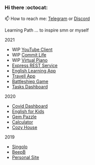 ### Hi there :octocat:

📫 How to reach me: [Telegram](https://t.me/imishaa) or [Discord](https://discordapp.com/users/596710743689134089/)

Learning Path   ... to inspire smn or myself

2021
- WIP [YouTube Client](https://kovalenkoiryna15.github.io/youtube-client/youtube-client)
- WIP [Commit Life](https://github.com/kovalenkoiryna15/commitlife)
- WIP [Virtual Piano](https://kovalenkoiryna15.github.io/virtual-piano/virtual-piano)
- [Express REST Service](https://github.com/kovalenkoiryna15/express-rest-service)
- [English Learning App](https://rslang-team40.netlify.app/)
- [Travell App](https://travel-app-team-40.netlify.app/)
- [Battleshiep Game](https://kovalenkoiryna15.github.io/react-game/)
- [Tasks Dashboard](https://kovalenkoiryna15.github.io/rsclone/)

2020
- [Covid Dashboard](https://kovalenkoiryna15-covid-dashboard.netlify.app/)
- [English for Kids](https://rolling-scopes-school.github.io/kovalenkoiryna15-JS2020Q3/english-for-kids/)
- [Gem Pazzle](https://github.com/rolling-scopes-school/tasks/blob/master/tasks/gem-pazzle/codejam-the-gem-puzzle.md)
- [Calculator](https://rolling-scopes-school.github.io/kovalenkoiryna15-JS2020Q3/calculator/)
- [Cozy House](https://rolling-scopes-school.github.io/kovalenkoiryna15-JS2020Q3/shelter/pages/main/)

2019
- [Singolo](https://kovalenkoiryna15.github.io/singolo/)
- [BeepB](https://kovalenkoiryna15.github.io/beepb-landing-page/)
- [Personal Site](https://kovalenkoiryna15.github.io/kovalenkoi/)
